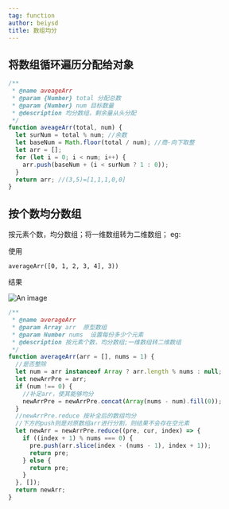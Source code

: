 ```yaml
---
tag: function
author: beiysd
title: 数组均分
---
```


## 将数组循环遍历分配给对象

```js
/**
 * @name aveageArr
 * @param {Number} total 分配总数
 * @param {Number} num 目标数量
 * @description 均分数组，剩余量从头分配
 */
function aveageArr(total, num) {
  let surNum = total % num; //余数
  let baseNum = Math.floor(total / num); //商-向下取整
  let arr = [];
  for (let i = 0; i < num; i++) {
    arr.push(baseNum + (i < surNum ? 1 : 0));
  }
  return arr; //(3,5)=[1,1,1,0,0]
}
```

## 按个数均分数组

按元素个数，均分数组；将一维数组转为二维数组；
eg:

使用

<code>averageArr([0, 1, 2, 3, 4], 3))</code>

结果

<!-- <img :src="$withBase('/public/assets/average_arr.png')" alt="dock"> -->

![An image](/assets/average_arr.png)

```js
/**
 * @name averageArr
 * @param Array arr  原型数组
 * @param Number nums  设置每份多少个元素
 * @description 按元素个数，均分数组;一维数组转二维数组
 */
function averageArr(arr = [], nums = 1) {
  //是否整除
  let num = arr instanceof Array ? arr.length % nums : null;
  let newArrPre = arr;
  if (num !== 0) {
    //补足arr，使其能够均分
    newArrPre = newArrPre.concat(Array(nums - num).fill(0));
  }
  //newArrPre.reduce 按补全后的数组均分
  //下方的push则是对原数组arr进行分割，则结果不会存在空元素
  let newArr = newArrPre.reduce((pre, cur, index) => {
    if ((index + 1) % nums === 0) {
      pre.push(arr.slice(index - (nums - 1), index + 1));
      return pre;
    } else {
      return pre;
    }
  }, []);
  return newArr;
}
```
